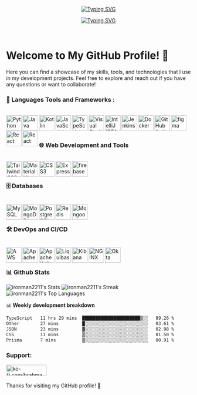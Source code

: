 
<p align="center">
 <a href="https://github/ironman2211"><img src="https://readme-typing-svg.demolab.com?font=Fira+Code&weight=900&size=26&duration=8&pause=1023&color=36BCF7FF&center=true&repeat=false&width=435&lines=Brahmananda+Behera" alt="Typing SVG" /></a>
</p>

<p align="center">
<a href="https://git.io/typing-svg"><img src="https://readme-typing-svg.demolab.com?font=Fira+Code&pause=1000&color=94C0F7&center=true&vCenter=true&random=true&width=435&height=30&lines=FullStack+web+and+app+developer;5+%2B+Years+Of+Development+Experince;Smart+India+hackathon+Winner+%F0%9F%8F%86;Expericed+UI%2FUX+Designer" alt="Typing SVG" /></a>
</p>
<br>

# Welcome to My GitHub Profile! 👋

Here you can find a showcase of my skills, tools, and technologies that I use in my development projects. Feel free to explore and reach out if you have any questions or want to collaborate!


### 🔨 Languages Tools and Frameworks :
<br>
<a href="https://www.python.org" target="_blank"><img align="left" alt="Python" height="42px" src="https://raw.githubusercontent.com/rahul-jha98/github_readme_icons/main/language_and_tools/square/python/python.svg"></a>
<a href="https://www.java.com" target="_blank"><img align="left" alt="Java" height="42px" src="https://raw.githubusercontent.com/rahul-jha98/github_readme_icons/main/language_and_tools/square/java/java.svg"></a>
<a href="https://kotlinlang.org" target="_blank"><img align="left" alt="Kotlin" height="42px" src="https://raw.githubusercontent.com/rahul-jha98/github_readme_icons/main/language_and_tools/square/kotlin/kotlin.svg"></a>
<a href="https://developer.mozilla.org/en-US/docs/Web/JavaScript" target="_blank"><img align="left" alt="JavaScript" height="42px" src="https://raw.githubusercontent.com/rahul-jha98/github_readme_icons/main/language_and_tools/square/javascript/javascript.svg"></a>
<a href="https://www.typescriptlang.org/" target="_blank"><img align="left" alt="TypeScript" height="42px" src="https://raw.githubusercontent.com/rahul-jha98/github_readme_icons/main/language_and_tools/square/typescript/typescript.svg"></a>
<a href="https://code.visualstudio.com/" target="_blank"><img align="left" src="https://github.com/user-attachments/assets/c1b7a725-e171-4c5d-961e-01db275e63a4" alt="Visual Studio Code" height='42px'/></a>
<a href="https://www.jetbrains.com/idea/" target="_blank"><img align="left" src="https://github.com/user-attachments/assets/96e0a6b4-dcfd-4df7-a0f6-32ea541493f0" alt="IntelliJ IDEA" height='42px'/></a>
<a href="https://www.jenkins.io/" target="_blank"><img align="left" src="https://github.com/user-attachments/assets/e99a0f63-a3de-4499-8e54-0f5edcdbd06c" alt="Jenkins" height='42px'/></a>
<a href="https://www.docker.com/" target="_blank"><img align="left" src="https://github.com/user-attachments/assets/12023857-3e33-4a62-9ac3-0f4da48f9fb1" alt="Docker" height='42px'/></a>
<a href="https://github.com/features/actions" target="_blank"><img align="left" src="https://github.com/user-attachments/assets/02eba692-7950-4774-bbd2-36cde6c6b13c" alt="GitHub Actions" height='42px'/></a>
<a href="https://www.figma.com/" target="_blank"><img align="left" src="https://raw.githubusercontent.com/rahul-jha98/github_readme_icons/main/language_and_tools/square/figma/figma.svg" alt="figma" height='42px'/>
<a href="https://reactjs.org/" target="_blank"><img align="left" alt="React" height="42px" src="https://raw.githubusercontent.com/rahul-jha98/github_readme_icons/main/language_and_tools/square/react/react.svg"></a>
<a href="https://reactjs.org/" target="_blank"><img align="left" alt="React" height="42px" src="https://github.com/user-attachments/assets/100cda0d-ef15-4830-99e1-f23dd07b4412"></a>

<br><br>


### 🌐 Web Development and Tools
<br>
<a href="https://tailwindcss.com/" target="_blank"><img align="left" src="https://github.com/user-attachments/assets/abd3a40b-e705-4323-97d4-dc6ffde0efb8" alt="Tailwind CSS" height='42px'/></a>
<a href="https://mui.com/" target="_blank"><img align="left" src="https://github.com/user-attachments/assets/ae3f6a04-de29-4166-a0a9-82b49e469516" alt="Material UI" height='42px'/></a>
<a href="https://developer.mozilla.org/en-US/docs/Web/CSS" target="_blank"><img align="left" src="https://github.com/user-attachments/assets/84207363-fc78-43f5-84ea-ef4ac88ddeea" alt="CSS3" height='42px'/></a>
<a href="https://expressjs.com/" target="_blank"><img align="left" src="https://github.com/user-attachments/assets/6144cfda-6a92-460f-a854-d1d4e5c66115" alt="Express" height='42px'/></a>
<a href="https://firebase.google.com/" target="_blank"><img align="left" src="https://raw.githubusercontent.com/rahul-jha98/github_readme_icons/main/language_and_tools/square/firebase/firebase.svg" alt="firebase" height="42px"/></a>
<br><br>


### 🗄️ Databases
<br>
<a href="https://www.mysql.com/" target="_blank"><img align="left" src="https://github.com/user-attachments/assets/c48d9166-4035-4026-b525-9544f6a8b1a9" alt="MySQL" height='42px'/></a>
<a href="https://www.mongodb.com/" target="_blank"><img align="left" src="https://github.com/user-attachments/assets/1ae12916-0fc2-4002-99b6-f3e56a451f6a" alt="MongoDB" height='42px'/></a>
<a href="https://www.postgresql.org/" target="_blank"><img align="left" src="https://github.com/user-attachments/assets/6428b1df-d5ba-4e8e-a1b3-5793e6a7b1fc" alt="PostgreSQL" height='42px'/></a>
<a href="https://redis.io/" target="_blank"><img align="left" src="https://github.com/user-attachments/assets/dc650b0b-f8dd-47a0-856e-dd6d81ebf75f" alt="Redis" height='42px'/></a>
<a href="https://mongoosejs.com/" target="_blank"><img align="left" src="https://github.com/user-attachments/assets/f6efc555-cdd7-4b61-996e-6157d05088bf" alt="Mongoose" height='42px'/></a>
<br><br>


### 🛠️ DevOps and CI/CD
<br>
<a href="https://aws.amazon.com/" target="_blank"><img align="left" src="https://github.com/user-attachments/assets/eba105f4-840c-443c-9b0a-b7a83e685a3c" alt="AWS" height='42px'/></a>
<a href="https://www.apache.org/" target="_blank"><img align="left" src="https://github.com/user-attachments/assets/907b42b9-a76e-43f6-9509-76d29afbb2ef" alt="Apache" height='42px'/></a>
<a href="https://kafka.apache.org/" target="_blank"><img align="left" src="https://github.com/user-attachments/assets/18ff6795-c062-43d5-b3a1-1b2e31fa1322" alt="Apache Kafka" height='42px'/></a>
<a href="https://www.liquibase.org/" target="_blank"><img align="left" src="https://github.com/user-attachments/assets/62f604bf-a610-4c8a-a64c-8aeae02b67ea" alt="Liquibase" height='42px'/></a>
<a href="https://www.elastic.co/kibana" target="_blank"><img align="left" src="https://github.com/user-attachments/assets/a1b24225-e016-4257-91f0-f51d8eaa2400" alt="Kibana" height='42px'/></a>
<a href="https://www.nginx.com/" target="_blank"><img align="left" src="https://github.com/user-attachments/assets/9813b2d7-6551-4414-bf53-70f4347b8bba" alt="NGINX" height='42px'/></a>
<a href="https://www.okta.com/" target="_blank"><img align="left" src="https://github.com/user-attachments/assets/84f608cb-e30c-46a1-9107-3462def9ba4c" alt="Okta" height='42px'/></a>
<br><br>




### 📊 Github Stats

![ironman2211's Stats](https://github-readme-stats.vercel.app/api?username=ironman2211&theme=tokyonight&show_icons=true&hide_border=true&count_private=true)
![ironman2211's Streak](https://github-readme-streak-stats.herokuapp.com/?user=ironman2211&theme=tokyonight&hide_border=true)
![ironman2211's Top Languages](https://github-readme-stats.vercel.app/api/top-langs/?username=ironman2211&theme=tokyonight&show_icons=true&hide_border=true&layout=compact)
<br>

📊 **Weekly development breakdown**
<!--START_SECTION:waka-->

```txt
TypeScript   11 hrs 29 mins  ██████████████████████▒░░   89.26 %
Other        27 mins         █░░░░░░░░░░░░░░░░░░░░░░░░   03.61 %
JSON         23 mins         ▓░░░░░░░░░░░░░░░░░░░░░░░░   02.98 %
CSS          11 mins         ▒░░░░░░░░░░░░░░░░░░░░░░░░   01.50 %
Prisma       7 mins          ▒░░░░░░░░░░░░░░░░░░░░░░░░   00.91 %
```

<!--END_SECTION:waka-->
            
<h3 align="left">Support:</h3>
<p><a href="https://ko-fi.com/ko-fi.com/brahma"> <img align="left" src="https://cdn.ko-fi.com/cdn/kofi3.png?v=3" height="30" width="110" alt="ko-fi.com/brahma" /></a></p><br><br>

Thanks for visiting my GitHub profile! 🚀
